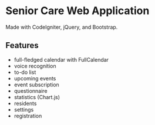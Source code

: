 # Senior Care Web Application
Made with CodeIgniter, jQuery, and Bootstrap.

## Features
* full-fledged calendar with FullCalendar
* voice recognition
* to-do list
* upcoming events
* event subscription
* questionnaire
* statistics (Chart.js)
* residents
* settings
* registration
